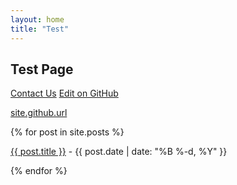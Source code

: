 ```yaml
---
layout: home
title: "Test"
---
```


## Test Page

<a href="https://www.zhutaosheng.com/contact">Contact Us</a>
<a href="https://github.com/zhutaosheng/zhutaosheng.github.io/edit/main/contact.md">Edit on GitHub</a>



<p><a href="{{ site.github.url }}">site.github.url</a></p>


<div class="row g-5 mb-5">
  <div class="col-md-12">
    {% for post in site.posts %}
      <p><a href="{{ site.github.url }}blog/{{ post.url }}">{{ post.title }}</a> - {{ post.date | date: "%B %-d, %Y" }}</p>
    {% endfor %}
  </div>
  </div>
</div>